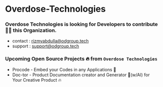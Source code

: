 # Overdose-Technologies

### Overdose Technologies is looking for Developers to contribute 🧑‍💻 this Organization.

- contact : rizmyabdulla@odgroup.tech  <br>
- support : support@odgroup.tech

### Upcoming Open Source Projects 🔥 from ` Overdose Technologies `


- Procode - Embed your Codes in any Applications 🚀
- Doc-tor - Product Documentation creator and Generator 🚀(w/AI) for Your Creative Product 🔥
